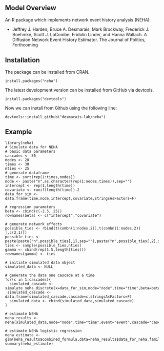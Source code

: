 ## Model Overview 

An R package which implements network event history analysis (NEHA).

* Jeffrey J. Harden, Bruce A. Desmarais, Mark Brockway, Frederick J. Boehmke, Scott J. LaCombe, Fridolin Linder, and Hanna Wallach. A Diffusion Network Event History Estimator. The Journal of Politics, Forthcoming

## Installation

The package can be installed from CRAN.

    install.packages("neha")

The latest development version can be installed from GitHub via devtools.

    install.packages("devtools")
    
Now we can install from Github using the following line:

    devtools::install_github("desmarais-lab/neha")

## Example

```
library(neha)
# Simulate data for NEHA
# basic data parameters
cascades <- 50
nodes <- 20
times <- 30
nties <- 25
# generate dataframe
time <- sort(rep(1:times,nodes))
node <- paste("n",as.character(rep(1:nodes,times)),sep="")
intercept <- rep(1,length(time))
covariate <- runif(length(time))-2
data_for_sim <- data.frame(time,node,intercept,covariate,stringsAsFactors=F)

# regression parameters
beta <- cbind(c(-2.5,.25))
rownames(beta) <- c("intercept","covariate")

# generate network effects
possible_ties <- rbind(t(combn(1:nodes,2)),t(combn(1:nodes,2))[,c(2,1)])
possible_ties <- paste(paste("n",possible_ties[,1],sep=""),paste("n",possible_ties[,2],sep=""),sep="_")
ties <- sample(possible_ties,nties)
gamma <- cbind(rep(1.5,length(ties)))
rownames(gamma) <- ties

# initiate simulated data object
simulated_data <- NULL

# generate the data one cascade at a time
for(c in 1:cascades){
  simulated_cascade <- simulate_neha_discrete(x=data_for_sim,node="node",time="time",beta=beta,gamma=gamma,a=-6)
 simulated_cascade <- data.frame(simulated_cascade,cascade=c,stringsAsFactors=F)
  simulated_data <- rbind(simulated_data,simulated_cascade)
}

# estimate NEHA
neha_results <- neha(simulated_data,node="node",time="time",event="event",cascade="cascade",covariates="covariate",ncore=3)

# estimate NEHA logistic regression
neha_estimate <- glm(neha_results$combined_formula,data=neha_results$data_for_neha,family=binomial)
summary(neha_estimate)

```
